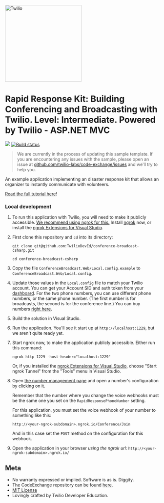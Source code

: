 <a href="https://www.twilio.com">
  <img src="https://static0.twilio.com/marketing/bundles/marketing/img/logos/wordmark-red.svg" alt="Twilio" width="250" />
</a>

# Rapid Response Kit: Building Conferencing and Broadcasting with Twilio. Level: Intermediate. Powered by Twilio - ASP.NET MVC

![](https://github.com/TwilioDevEd/conference-broadcast-csharp/workflows/NetFx/badge.svg)
[![Build status](https://ci.appveyor.com/api/projects/status/j65aeh8inbqlav0s?svg=true)](https://ci.appveyor.com/project/TwilioDevEd/conference-broadcast-csharp)

> We are currently in the process of updating this sample template. If you are encountering any issues with the sample, please open an issue at [github.com/twilio-labs/code-exchange/issues](https://github.com/twilio-labs/code-exchange/issues) and we'll try to help you.

An example application implementing an disaster response kit that allows an organizer to instantly communicate with volunteers.

[Read the full tutorial here](https://www.twilio.com/docs/tutorials/walkthrough/conference-broadcast/csharp/mvc)!

### Local development

1. To run this application with Twilio, you will need to make it publicly accessible. [We recommend using ngrok for this.](https://www.twilio.com/docs/usage/tutorials/how-use-ngrok-windows-and-visual-studio-test-webhooks) Install [ngrok](https://ngrok.com/download) now, or install the [ngrok Extensions for Visual Studio](https://marketplace.visualstudio.com/items?itemName=DavidProthero.NgrokExtensions).

2. First clone this repository and `cd` into its directory:
   ```
   git clone git@github.com:TwilioDevEd/conference-broadcast-csharp.git

   cd conference-broadcast-csharp
   ```

3. Copy the file `ConferenceBroadcast.Web/Local.config.example` to `ConferenceBroadcast.Web/Local.config`.

4. Update those values in the `Local.config` file to match your Twilio account. You can get your Account SID and auth token from your [dashboard](https://www.twilio.com/console). For the two phone numbers, you can use different phone numbers, or the same phone number. (The first number is for broadcasts, the second is for the conference line.) You can buy numbers [right
here](https://www.twilio.com/user/account/phone-numbers/search).

5. Build the solution in Visual Studio.

6. Run the application. You'll see it start up at `http://localhost:1229`, but we aren't quite ready yet.

7. Start ngrok now, to make the application publicly accessible. Either run this command:
    ```
    ngrok http 1229 -host-header="localhost:1229"
    ```

    Or, if you installed the [ngrok Extensions for Visual Studio](https://marketplace.visualstudio.com/items?itemName=DavidProthero.NgrokExtensions), choose "Start ngrok Tunnel" from the "Tools" menu in Visual Studio.

8. Open [the number management page](https://www.twilio.com/user/account/phone-numbers/incoming)
and open a number's configuration by clicking on it.

    Remember that the number where you change the voice webhooks must be the same one you set on
the `RapidResponsePhoneNumber` setting.

    For this application, you must set the voice webhook of your number to something like this:

    ```
    http://<your-ngrok-subdomain>.ngrok.io/Conference/Join
    ```

    And in this case set the `POST` method on the configuration for this webhook.

9. Open the application in your browser *using the ngrok url*: `http://<your-ngrok-subdomain>.ngrok.io/`

## Meta

* No warranty expressed or implied. Software is as is. Diggity.
* The CodeExchange repository can be found [here](https://github.com/twilio-labs/code-exchange/).
* [MIT License](http://www.opensource.org/licenses/mit-license.html)
* Lovingly crafted by Twilio Developer Education.
